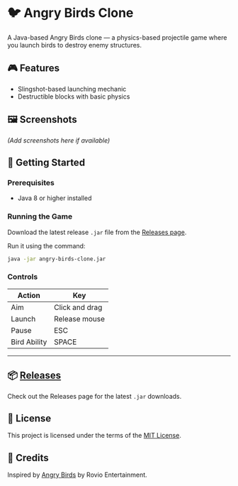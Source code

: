 # 🐦 Angry Birds Clone

A Java-based Angry Birds clone — a physics-based projectile game where you launch birds to destroy enemy structures.

## 🎮 Features

- Slingshot-based launching mechanic
- Destructible blocks with basic physics

## 🖼️ Screenshots

*(Add screenshots here if available)*

## 🚀 Getting Started

### Prerequisites

- Java 8 or higher installed

### Running the Game

Download the latest release `.jar` file from the [Releases page](https://github.com/MAHanupriSAR/Angry_Birds/releases).

Run it using the command:

```bash
java -jar angry-birds-clone.jar
```

### Controls

| Action       | Key            |
|--------------|----------------|
| Aim          | Click and drag |
| Launch       | Release mouse  |
| Pause        | ESC            |
| Bird Ability | SPACE          |

---


## 📦 [Releases](https://github.com/MAHanupriSAR/Angry_Birds/releases)  

Check out the Releases page for the latest `.jar` downloads.

## 📄 License

This project is licensed under the terms of the [MIT License](LICENSE).

## 🙌 Credits

Inspired by [Angry Birds](https://www.rovio.com/games/angry-birds/) by Rovio Entertainment.
